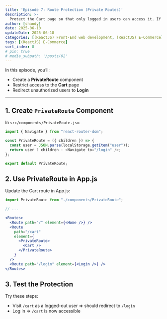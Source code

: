 ```yaml
---
title: 'Episode 7: Route Protection (Private Routes)'
description: >-
  Protect the Cart page so that only logged in users can access it. If they are not logged in, they will be redirected to the Login page.
author: [shandy]
date: 2025-06-10
updateDate: 2025-06-18
categories: [(ReactJS) Front-End web development, (ReactJS) E-Commerce]
tags: [(ReactJS) E-Commerce]
sort_index: 8
# pin: true
# media_subpath: '/posts/02'
---
```


In this episode, you’ll:
- Create a **PrivateRoute** component
- Restrict access to the **Cart** page
- Redirect unauthorized users to **Login**

---

## 1. Create `PrivateRoute` Component

In `src/components/PrivateRoute.jsx`:

```jsx
import { Navigate } from "react-router-dom";

const PrivateRoute = ({ children }) => {
  const user = JSON.parse(localStorage.getItem("user"));
  return user ? children : <Navigate to="/login" />;
};

export default PrivateRoute;
```

## 2. Use PrivateRoute in App.js
Update the Cart route in App.js:

```jsx
import PrivateRoute from "./components/PrivateRoute";

// ...

<Routes>
  <Route path="/" element={<Home />} />
  <Route
    path="/cart"
    element={
      <PrivateRoute>
        <Cart />
      </PrivateRoute>
    }
  />
  <Route path="/login" element={<Login />} />
</Routes>
```
## 3. Test the Protection
Try these steps:
- Visit `/cart` as a logged-out user => should redirect to `/login`
- Log in => `/cart` is now accessible